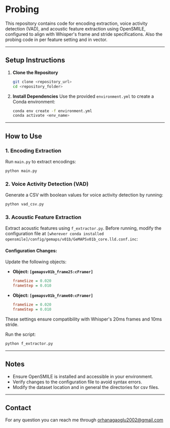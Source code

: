 
# Probing

This repository contains code for encoding extraction, voice activity detection (VAD), and acoustic feature extraction using OpenSMILE, configured to align with Whisper's frame and stride specifications. Also the probing code in per feature setting and in vector.

---

## Setup Instructions

1. **Clone the Repository**
   ```bash
   git clone <repository_url>
   cd <repository_folder>
   ```

2. **Install Dependencies**
   Use the provided `environment.yml` to create a Conda environment:
   ```bash
   conda env create -f environment.yml
   conda activate <env_name>
   ```

---

## How to Use

### 1. Encoding Extraction
Run `main.py` to extract encodings:
```bash
python main.py
```

### 2. Voice Activity Detection (VAD)
Generate a CSV with boolean values for voice activity detection by running:
```bash
python vad_csv.py
```

### 3. Acoustic Feature Extraction
Extract acoustic features using `f_extractor.py`. Before running, modify the configuration file at `[wherever conda installed opensmile]/config/gemaps/v01b/GeMAPSv01b_core.lld.conf.inc`:

#### Configuration Changes:
Update the following objects:

- **Object: `[gemapsv01b_frame25:cFramer]`**
  ```ini
  frameSize = 0.020
  frameStep = 0.010
  ```

- **Object: `[gemapsv01b_frame60:cFramer]`**
  ```ini
  frameSize = 0.020
  frameStep = 0.010
  ```

These settings ensure compatibility with Whisper's 20ms frames and 10ms stride.

Run the script:
```bash
python f_extractor.py
```

---

## Notes
- Ensure OpenSMILE is installed and accessible in your environment.
- Verify changes to the configuration file to avoid syntax errors.
- Modify the dataset location and in general the directories for csv files.

---

## Contact
For any question you can reach me through orhanagaoglu2002@gmail.com
